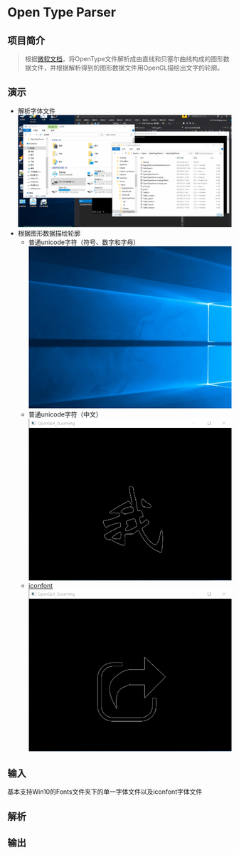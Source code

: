 # Open Type Parser  
## 项目简介  
>根据[微软文档](https://docs.microsoft.com/en-us/typography/opentype/spec/)，将OpenType文件解析成由直线和贝塞尔曲线构成的图形数据文件，并根据解析得到的图形数据文件用OpenGL描绘出文字的轮廓。

## 演示
* 解析字体文件  
![image](https://github.com/lghfoo/OpenTypeParser/blob/master/demo/parse.gif)
* 根据图形数据描绘轮廓
	* 普通unicode字符（符号、数字和字母）  
	![image](https://github.com/lghfoo/OpenTypeParser/blob/master/Demo/deparse_unicode_symbol.gif)
	* 普通unicode字符（中文）  
	![image](https://github.com/lghfoo/OpenTypeParser/blob/master/Demo/deparse_unicode_ch.gif)
	* [iconfont](https://www.iconfont.cn/)  
	![image](https://github.com/lghfoo/OpenTypeParser/blob/master/Demo/deparse_iconfont.gif)

## 输入
基本支持Win10的Fonts文件夹下的单一字体文件以及iconfont字体文件
## 解析

## 输出
